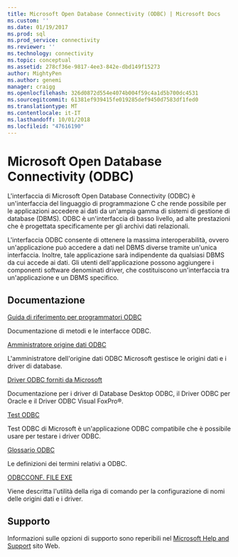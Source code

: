 ```yaml
---
title: Microsoft Open Database Connectivity (ODBC) | Microsoft Docs
ms.custom: ''
ms.date: 01/19/2017
ms.prod: sql
ms.prod_service: connectivity
ms.reviewer: ''
ms.technology: connectivity
ms.topic: conceptual
ms.assetid: 278cf36e-9817-4ee3-842e-dbd149f15273
author: MightyPen
ms.author: genemi
manager: craigg
ms.openlocfilehash: 326d0872d554e4074b004f59c4a1d5b700dc4531
ms.sourcegitcommit: 61381ef939415fe019285def9450d7583df1fed0
ms.translationtype: MT
ms.contentlocale: it-IT
ms.lasthandoff: 10/01/2018
ms.locfileid: "47616190"
---
```

# <a name="microsoft-open-database-connectivity-odbc"></a>Microsoft Open Database Connectivity (ODBC)
L'interfaccia di Microsoft Open Database Connectivity (ODBC) è un'interfaccia del linguaggio di programmazione C che rende possibile per le applicazioni accedere ai dati da un'ampia gamma di sistemi di gestione di database (DBMS). ODBC è un'interfaccia di basso livello, ad alte prestazioni che è progettata specificamente per gli archivi dati relazionali.  
  
 L'interfaccia ODBC consente di ottenere la massima interoperabilità, ovvero un'applicazione può accedere a dati nel DBMS diverse tramite un'unica interfaccia. Inoltre, tale applicazione sarà indipendente da qualsiasi DBMS da cui accede ai dati. Gli utenti dell'applicazione possono aggiungere i componenti software denominati driver, che costituiscono un'interfaccia tra un'applicazione e un DBMS specifico.  
  
## <a name="documentation"></a>Documentazione  
 [Guida di riferimento per programmatori ODBC](../odbc/reference/odbc-programmer-s-reference.md)  
  
 Documentazione di metodi e le interfacce ODBC.  
  
 [Amministratore origine dati ODBC](../odbc/admin/odbc-data-source-administrator.md)  
  
 L'amministratore dell'origine dati ODBC Microsoft gestisce le origini dati e i driver di database.  
  
 [Driver ODBC forniti da Microsoft](../odbc/microsoft/microsoft-supplied-odbc-drivers.md)  
  
 Documentazione per i driver di Database Desktop ODBC, il Driver ODBC per Oracle e il Driver ODBC Visual FoxPro®.  
  
 [Test ODBC](../odbc/odbc-test.md)  
  
 Test ODBC di Microsoft è un'applicazione ODBC compatibile che è possibile usare per testare i driver ODBC.  
  
 [Glossario ODBC](../odbc/odbc-glossary.md)  
  
 Le definizioni dei termini relativi a ODBC.  
  
 [ODBCCONF. FILE EXE](../odbc/odbcconf-exe.md)  
  
 Viene descritta l'utilità della riga di comando per la configurazione di nomi delle origini dati e i driver.  
  
## <a name="support"></a>Supporto  
 Informazioni sulle opzioni di supporto sono reperibili nel [Microsoft Help and Support](http://go.microsoft.com/fwlink?linkid=5521) sito Web.
